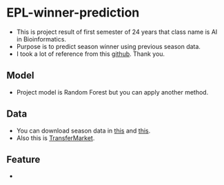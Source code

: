 # EPL-winner-prediction
* This is project result of first semester of 24 years that class name is AI in Bioinformatics.
* Purpose is to predict season winner using previous season data.
* I took a lot of reference from this [github](https://github.com/ClassifiedEgg/Predicting-EPL-Season-using-Machine-Learning?tab=readme-ov-file). Thank you.

## Model
* Project model is Random Forest but you can apply another method.

## Data
* You can download season data in [this](https://www.football-data.co.uk/) and [this](https://fixturedownload.com/).
* Also this is [TransferMarket](https://www.transfermarkt.com/).

## Feature
*
